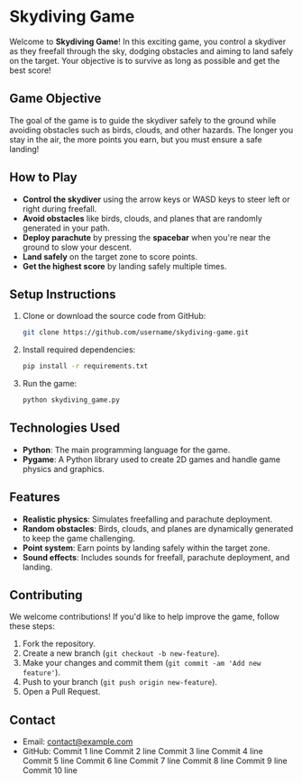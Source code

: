 # Skydiving Game

Welcome to **Skydiving Game**! In this exciting game, you control a skydiver as they freefall through the sky, dodging obstacles and aiming to land safely on the target. Your objective is to survive as long as possible and get the best score!

## Game Objective

The goal of the game is to guide the skydiver safely to the ground while avoiding obstacles such as birds, clouds, and other hazards. The longer you stay in the air, the more points you earn, but you must ensure a safe landing!

## How to Play

- **Control the skydiver** using the arrow keys or WASD keys to steer left or right during freefall.
- **Avoid obstacles** like birds, clouds, and planes that are randomly generated in your path.
- **Deploy parachute** by pressing the **spacebar** when you're near the ground to slow your descent.
- **Land safely** on the target zone to score points.
- **Get the highest score** by landing safely multiple times.

## Setup Instructions

1. Clone or download the source code from GitHub:
    ```bash
    git clone https://github.com/username/skydiving-game.git
    ```
2. Install required dependencies:
    ```bash
    pip install -r requirements.txt
    ```
3. Run the game:
    ```bash
    python skydiving_game.py
    ```

## Technologies Used

- **Python**: The main programming language for the game.
- **Pygame**: A Python library used to create 2D games and handle game physics and graphics.

## Features

- **Realistic physics**: Simulates freefalling and parachute deployment.
- **Random obstacles**: Birds, clouds, and planes are dynamically generated to keep the game challenging.
- **Point system**: Earn points by landing safely within the target zone.
- **Sound effects**: Includes sounds for freefall, parachute deployment, and landing.

## Contributing

We welcome contributions! If you'd like to help improve the game, follow these steps:

1. Fork the repository.
2. Create a new branch (`git checkout -b new-feature`).
3. Make your changes and commit them (`git commit -am 'Add new feature'`).
4. Push to your branch (`git push origin new-feature`).
5. Open a Pull Request.

## Contact

- Email: contact@example.com
- GitHub:
Commit 1 line
Commit 2 line
Commit 3 line
Commit 4 line
Commit 5 line
Commit 6 line
Commit 7 line
Commit 8 line
Commit 9 line
Commit 10 line
